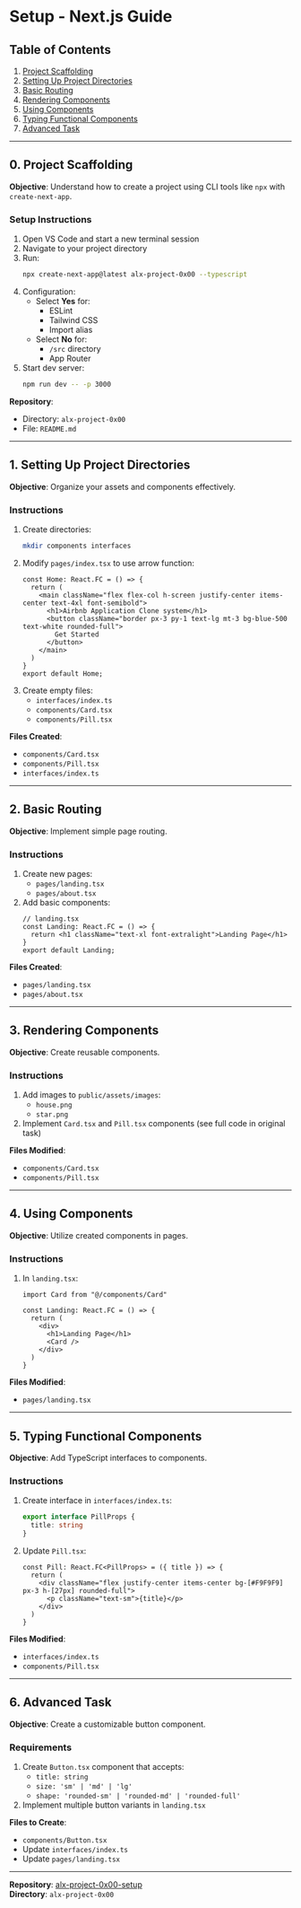 # Setup - Next.js Guide

## Table of Contents
1. [Project Scaffolding](#0-project-scaffolding)
2. [Setting Up Project Directories](#1-setting-up-project-directories)
3. [Basic Routing](#2-basic-routing)
4. [Rendering Components](#3-rendering-components)
5. [Using Components](#4-using-components)
6. [Typing Functional Components](#5-typing-functional-components)
7. [Advanced Task](#6-advanced-task)

---

## 0. Project Scaffolding
**Objective**: Understand how to create a project using CLI tools like `npx` with `create-next-app`.

### Setup Instructions
1. Open VS Code and start a new terminal session
2. Navigate to your project directory
3. Run:
   ```bash
   npx create-next-app@latest alx-project-0x00 --typescript
   ```
4. Configuration:
   - Select **Yes** for:
     - ESLint
     - Tailwind CSS
     - Import alias
   - Select **No** for:
     - `/src` directory
     - App Router
5. Start dev server:
   ```bash
   npm run dev -- -p 3000
   ```

**Repository**:
- Directory: `alx-project-0x00`
- File: `README.md`

---

## 1. Setting Up Project Directories
**Objective**: Organize your assets and components effectively.

### Instructions
1. Create directories:
   ```bash
   mkdir components interfaces
   ```
2. Modify `pages/index.tsx` to use arrow function:
   ```tsx
   const Home: React.FC = () => {
     return (
       <main className="flex flex-col h-screen justify-center items-center text-4xl font-semibold">
         <h1>Airbnb Application Clone system</h1>
         <button className="border px-3 py-1 text-lg mt-3 bg-blue-500 text-white rounded-full">
           Get Started
         </button>
       </main>
     )
   }
   export default Home;
   ```
3. Create empty files:
   - `interfaces/index.ts`
   - `components/Card.tsx`
   - `components/Pill.tsx`

**Files Created**:
- `components/Card.tsx`
- `components/Pill.tsx` 
- `interfaces/index.ts`

---

## 2. Basic Routing
**Objective**: Implement simple page routing.

### Instructions
1. Create new pages:
   - `pages/landing.tsx`
   - `pages/about.tsx`
2. Add basic components:
   ```tsx
   // landing.tsx
   const Landing: React.FC = () => {
     return <h1 className="text-xl font-extralight">Landing Page</h1>
   }
   export default Landing;
   ```

**Files Created**:
- `pages/landing.tsx`
- `pages/about.tsx`

---

## 3. Rendering Components
**Objective**: Create reusable components.

### Instructions
1. Add images to `public/assets/images`:
   - `house.png`
   - `star.png`
2. Implement `Card.tsx` and `Pill.tsx` components (see full code in original task)

**Files Modified**:
- `components/Card.tsx`
- `components/Pill.tsx`

---

## 4. Using Components
**Objective**: Utilize created components in pages.

### Instructions
1. In `landing.tsx`:
   ```tsx
   import Card from "@/components/Card"
   
   const Landing: React.FC = () => {
     return (
       <div>
         <h1>Landing Page</h1>
         <Card />
       </div>
     )
   }
   ```

**Files Modified**:
- `pages/landing.tsx`

---

## 5. Typing Functional Components
**Objective**: Add TypeScript interfaces to components.

### Instructions
1. Create interface in `interfaces/index.ts`:
   ```ts
   export interface PillProps {
     title: string
   }
   ```
2. Update `Pill.tsx`:
   ```tsx
   const Pill: React.FC<PillProps> = ({ title }) => {
     return (
       <div className="flex justify-center items-center bg-[#F9F9F9] px-3 h-[27px] rounded-full">
         <p className="text-sm">{title}</p>
       </div>
     )
   }
   ```

**Files Modified**:
- `interfaces/index.ts`
- `components/Pill.tsx`

---

## 6. Advanced Task
**Objective**: Create a customizable button component.

### Requirements
1. Create `Button.tsx` component that accepts:
   - `title: string`
   - `size: 'sm' | 'md' | 'lg'`
   - `shape: 'rounded-sm' | 'rounded-md' | 'rounded-full'`
2. Implement multiple button variants in `landing.tsx`

**Files to Create**:
- `components/Button.tsx`
- Update `interfaces/index.ts`
- Update `pages/landing.tsx`

---

**Repository**: [alx-project-0x00-setup](https://github.com/mercyXp/alx-project-0x00-setup)  
**Directory**: `alx-project-0x00`
